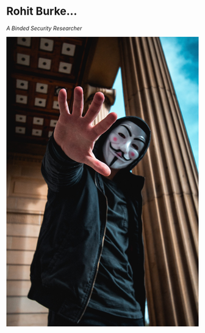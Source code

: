 # Rohit Burke...
*A Binded Security Researcher*

![alt text](luther-m-e-bottrill-EsBufnuK4NE-unsplash.jpg)
